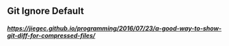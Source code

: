 ## Git Ignore Default

##### https://jiegec.github.io/programming/2016/07/23/a-good-way-to-show-git-diff-for-compressed-files/